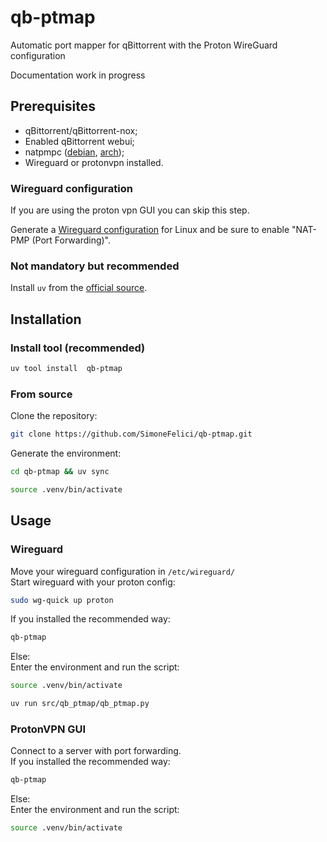# qb-ptmap
Automatic port mapper for qBittorrent with the Proton WireGuard configuration

Documentation work in progress

## Prerequisites
- qBittorrent/qBittorrent-nox;
- Enabled qBittorrent webui;
- natpmpc ([debian](https://packages.debian.org/sid/natpmpc), [arch](https://archlinux.org/packages/extra/x86_64/libnatpmp/));
- Wireguard or protonvpn installed.

### Wireguard configuration
If you are using the proton vpn GUI you can skip this step.

Generate a [Wireguard configuration](https://account.protonvpn.com/downloads#wireguard-configuration) for Linux and be sure to enable "NAT-PMP (Port Forwarding)".

### Not mandatory but recommended
Install `uv` from the [official source](https://docs.astral.sh/uv/getting-started/installation/).

## Installation
### Install tool (recommended)
```bash
uv tool install  qb-ptmap
```
### From source
Clone the repository:
```bash
git clone https://github.com/SimoneFelici/qb-ptmap.git
```
Generate the environment:
```bash
cd qb-ptmap && uv sync
```
```bash
source .venv/bin/activate
```

## Usage
### Wireguard
Move your wireguard configuration in `/etc/wireguard/` \
Start wireguard with your proton config:
```bash
sudo wg-quick up proton
```
If you installed the recommended way:
```bash
qb-ptmap
```
Else: \
Enter the environment and run the script:
```bash
source .venv/bin/activate
```
```bash
uv run src/qb_ptmap/qb_ptmap.py
```
### ProtonVPN GUI
Connect to a server with port forwarding. \
If you installed the recommended way:
```bash
qb-ptmap
```
Else: \
Enter the environment and run the script:
```bash
source .venv/bin/activate
```

